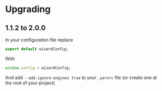 # Upgrading

## 1.1.2 to 2.0.0

In your configuration file replace

```ts
export default wizardConfig;
```

With

```ts
window.config = wizardConfig;
```

And add `--add.ignore-engines true` to your `.yarnrc` file (or create one at the root of your project)
